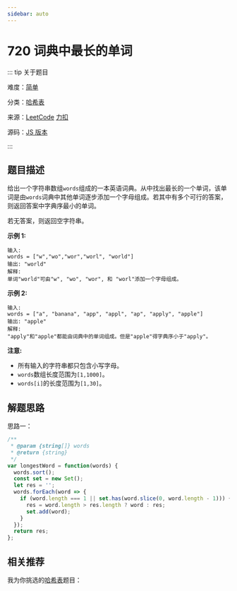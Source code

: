 ```yaml
---
sidebar: auto
---
```


# 720 词典中最长的单词

::: tip 关于题目

难度：[简单](/solution/easy/)

分类：[哈希表](/art/hash.html)

来源：[LeetCode](https://leetcode.com/problems/longest-word-in-dictionary/)  [力扣](https://leetcode-cn.com/problems/longest-word-in-dictionary/)

源码：[JS 版本](https://github.com/swpuLeo/cattle/blob/master/src/easy/LongestWordInDictionary.js)

:::



## 题目描述

给出一个字符串数组`words`组成的一本英语词典。从中找出最长的一个单词，该单词是由`words`词典中其他单词逐步添加一个字母组成。若其中有多个可行的答案，则返回答案中字典序最小的单词。

若无答案，则返回空字符串。

**示例 1:**

```
输入: 
words = ["w","wo","wor","worl", "world"]
输出: "world"
解释: 
单词"world"可由"w", "wo", "wor", 和 "worl"添加一个字母组成。
```

**示例 2:**

```
输入: 
words = ["a", "banana", "app", "appl", "ap", "apply", "apple"]
输出: "apple"
解释: 
"apply"和"apple"都能由词典中的单词组成。但是"apple"得字典序小于"apply"。
```

**注意:**

- 所有输入的字符串都只包含小写字母。
- `words`数组长度范围为`[1,1000]`。
- `words[i]`的长度范围为`[1,30]`。



## 解题思路

思路一：

```js
/**
 * @param {string[]} words
 * @return {string}
 */
var longestWord = function(words) {
  words.sort();
  const set = new Set();
  let res = '';
  words.forEach(word => {
    if (word.length === 1 || set.has(word.slice(0, word.length - 1))) {
      res = word.length > res.length ? word : res;
      set.add(word);
    }
  });
  return res;
};
```





## 相关推荐

我为你挑选的[哈希表](/art/hash.html)题目：
